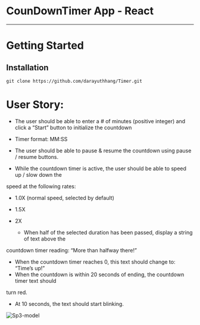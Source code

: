 # CounDownTimer App - React


<hr/>

# Getting Started
 
 ## Installation
    git clone https://github.com/darayuthhang/Timer.git



# User Story:
  * The user should be able to enter a # of minutes (positive integer) and click a “Start”
button to initialize the countdown
  
  * Timer format: MM:SS
  
  * The user should be able to pause & resume the countdown using pause / resume
buttons.
  
  * While the countdown timer is active, the user should be able to speed up / slow down the

speed at the following rates:

* 1.0X (normal speed, selected by default)

* 1.5X

* 2X

  * When half of the selected duration has been passed, display a string of text above the

countdown timer reading: “More than halfway there!”

  * When the countdown timer reaches 0, this text should change to: “Time’s up!”
  * When the countdown is within 20 seconds of ending, the countdown timer text should

turn red.

  * At 10 seconds, the text should start blinking.


![Sp3-model](https://user-images.githubusercontent.com/33853565/157739134-1f51e69e-5ec1-4774-9771-208b0f6a46f0.png)
